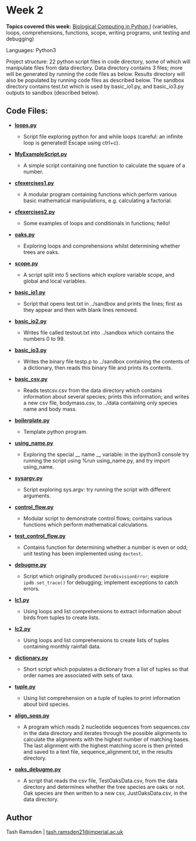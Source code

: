 # Week 2

**Topics covered this week:** [Biological Computing in Python I](https://mhasoba.github.io/TheMulQuaBio/notebooks/05-Python_I.html#) (variables, loops, comprehensions, functions, scope, writing programs, unit testing and debugging)

Languages: Python3

Project structure: 22 python script files in code directory, some of which will manipulate files from data directory. Data directory contains 3 files; more will be generated by running the code files as below. Results directory will also be populated by running code files as described below. The sandbox directory contains test.txt which is used by basic_io1.py, and basic_io3.py outputs to sandbox (described below).

## Code Files:

* [**loops.py**](code/loops.py)
  * Script file exploring python for and while loops (careful: an infinite loop is generated! Escape using ctrl+c).

* [**MyExampleScript.py**](code/MyExampleScript.py)
  * A simple script containing one function to calculate the square of a number.

* [**cfexercises1.py**](code/cfexercises1.py)
  * A modular program containing functions which perform various basic mathematical manipulations, e.g. calculating a factorial.

* [**cfexercises2.py**](code/cfexercises2.py)
  * Some examples of loops and conditionals in functions; hello!

* [**oaks.py**](code/oaks.py)
  * Exploring loops and comprehensions whilst determining whether trees are oaks.

* [**scope.py**](code/scope.py)
  * A script split into 5 sections which explore variable scope, and global and local variables.

* [**basic_io1.py**](code/basic_io1.py)
  * Script that opens test.txt in ../sandbox and prints the lines; first as they appear and then with blank lines removed.

* [**basic_io2.py**](code/basic_io2.py)
  * Writes file called testout.txt into ../sandbox which contains the numbers 0 to 99.

* [**basic_io3.py**](code/basic_io3.py)
  * Writes the binary file testp.p to ../sandbox containing the contents of a dictionary, then reads this binary file and prints its contents.

* [**basic_csv.py**](code/basic_csv.py)
  * Reads testcsv.csv from the data directory which contains information about several species; prints this information; and writes a new csv file, bodymass.csv, to ../data containing only species name and body mass.

* [**boilerplate.py**](code/boilerplate.py)
  * Template python program.

* [**using_name.py**](code/using_name.py)
  * Exploring the special __ name __ variable: in the ipython3 console try running the script using %run using_name.py, and try import using_name.

* [**sysargv.py**](code/sysargv.py)
  * Script exploring sys.argv: try running the script with different arguments.

* [**control_flow.py**](code/control_flow.py)
  * Modular script to demonstrate control flows; contains various functions which perform mathematical calculations.

* [**test_control_flow.py**](code/test_control_flow.py)
  * Contains function for determining whether a number is even or odd; unit testing has been implemented using `doctest`.

* [**debugme.py**](code/debugme.py)
  * Script which originally produced `ZeroDivisionError`; explore `ipdb.set_trace()` for debugging; implement exceptions to catch errors.

* [**lc1.py**](code/lc1.py)
  * Using loops and list comprehensions to extract information about birds from tuples to create lists.

* [**lc2.py**](code/lc2.py)
  * Using loops and list comprehensions to create lists of tuples containing monthly rainfall data.

* [**dictionary.py**](code/dictionary.py)
  * Short script which populates a dictionary from a list of tuples so that order names are associated with sets of taxa.

* [**tuple.py**](code/tuple.py)
  * Using list comprehension on a tuple of tuples to print information about bird species.

* [**align_seqs.py**](code/align_seqs.py)
  * A program which reads 2 nucleotide sequences from sequences.csv in the data directory and iterates through the possible alignments to calculate the alignments with the highest number of matching bases. The last alignment with the highest matching score is then printed and saved to a text file, sequence_alignment.txt, in the results directory.

* [**oaks_debugme.py**](code/oaks_debugme.py)
  * A script that reads the csv file, TestOaksData.csv, from the data directory and determines whether the tree species are oaks or not. Oak species are then written to a new csv, JustOaksData.csv, in the data directory.

## Author

Tash Ramsden | tash.ramsden21@imperial.ac.uk
